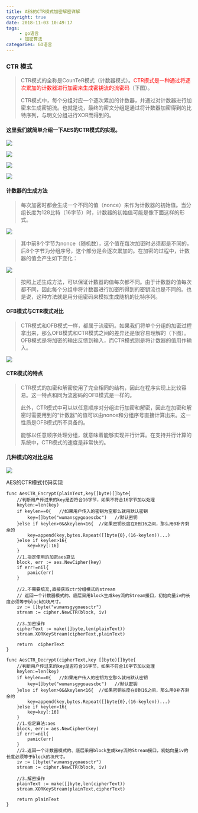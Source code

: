 ```yaml
---
title: AES的CTR模式加密解密详解
copyright: true
date: 2018-11-03 10:49:17
tags:
     - go语言
     - 加密算法
categories: GO语言
---
```


### CTR 模式

> CTR模式的全称是CounTeR模式（计数器模式）。<font color="red">CTR摸式是一种通过将逐次累加的计数器进行加密来生成密钥流的流密码</font>（下图）。
>
> CTR模式中，每个分组对应一个逐次累加的计数器，并通过对计数器进行加密来生成密钥流。也就是说，最终的密文分组是通过将计数器加密得到的比特序列，与明文分组进行XOR而得到的。

#### **这里我们就简单介绍一下AES的CTR模式的实现。**

![](AES的CTR模式加密解密详解/1.png)

![](AES的CTR模式加密解密详解/2.png)

![](AES的CTR模式加密解密详解/3.png)

![](AES的CTR模式加密解密详解/4.png)

#### 计数器的生成方法

> 每次加密时都会生成一个不同的值（nonce）来作为计数器的初始值。当分组长度为128比特（16字节）时，计数器的初始值可能是像下面这样的形式。

![](AES的CTR模式加密解密详解/5.png)

> 其中前8个字节为nonce（随机数），这个值在每次加密时必须都是不同的，后8个字节为分组序号，这个部分是会逐次累加的。在加密的过程中，计数器的值会产生如下变化：

![](AES的CTR模式加密解密详解/6.png)

> 按照上述生成方法，可以保证计数器的值每次都不同。由于计数器的值每次都不同，因此每个分组中将计数器进行加密所得到的密钥流也是不同的。也是说，这种方法就是用分组密码来模拟生成随机的比特序列。

#### OFB模式与CTR模式对比

> CTR模式和OFB模式一样，都属于流密码。如果我们将单个分组的加密过程拿出来，那么OFB模式和CTR模式之间的差异还是很容易理解的（下图）。OFB模式是将加密的输出反愦到输入，而CTR模式则是将计数器的值用作输入。

![](AES的CTR模式加密解密详解/7.png)

#### CTR模式的特点

> CTR模式的加密和解密使用了完全相同的结构，因此在程序实现上比较容易。这一特点和同为流密码的OFB模式是一样的。
>
> 此外，CTR模式中可以以任意顺序对分组进行加密和解密，因此在加密和解密时需要用到的“计数器"的值可以由nonce和分组序号直接计算出来。这一性质是OFB模式所不具备的。
>
> 能够以任意顺序处理分组，就意味着能够实现并行计算。在支持并行计算的系统中，CTR模式的速度是非常快的。

#### 几种模式的对比总结

![](AES的CTR模式加密解密详解/8.png)

AES的CTR模式代码实现

```
func AesCTR_Encrypt(plainText,key[]byte)[]byte{
	//判断用户传过来的key是否符合16字节，如果不符合16字节加以处理
	keylen:=len(key)
	if keylen==0{   //如果用户传入的密钥为空那么就用默认密钥
		key=[]byte("wumansgygoaescbc")   //默认密钥
	}else if keylen>0&&keylen<16{  //如果密钥长度在0到16之间，那么用0补齐剩余的
		key=append(key,bytes.Repeat([]byte{0},(16-keylen))...)
	}else if keylen>16{
		key=key[:16]
	}
	//1.指定使用的加密aes算法
	block, err := aes.NewCipher(key)
	if err!=nil{
		panic(err)
	}

	//2.不需要填充,直接获取ctr分组模式的stream
	// 返回一个计数器模式的、底层采用block生成key流的Stream接口，初始向量iv的长度必须等于block的块尺寸。
	iv := []byte("wumansgygoaesctr")
	stream := cipher.NewCTR(block, iv)

	//3.加密操作
	cipherText := make([]byte,len(plainText))
	stream.XORKeyStream(cipherText,plainText)

	return  cipherText
}

func AesCTR_Decrypt(cipherText,key []byte)[]byte{
	//判断用户传过来的key是否符合16字节，如果不符合16字节加以处理
	keylen:=len(key)
	if keylen==0{   //如果用户传入的密钥为空那么就用默认密钥
		key=[]byte("wumansgygoaescbc")   //默认密钥
	}else if keylen>0&&keylen<16{  //如果密钥长度在0到16之间，那么用0补齐剩余的
		key=append(key,bytes.Repeat([]byte{0},(16-keylen))...)
	}else if keylen>16{
		key=key[:16]
	}
	//1.指定算法:aes
	block, err:= aes.NewCipher(key)
	if err!=nil{
		panic(err)
	}
	//2.返回一个计数器模式的、底层采用block生成key流的Stream接口，初始向量iv的长度必须等于block的块尺寸。
	iv := []byte("wumansgygoaesctr")
	stream := cipher.NewCTR(block, iv)

	//3.解密操作
	plainText := make([]byte,len(cipherText))
	stream.XORKeyStream(plainText,cipherText)

	return plainText
}
```

